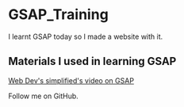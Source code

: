 # GSAP_Training
I learnt GSAP today so I made a website with it.
## Materials I used in learning GSAP
[Web Dev's simplified's video on GSAP](https://www.youtube.com/watch?v=m6PDUIF24v4)

Follow me on GitHub.
